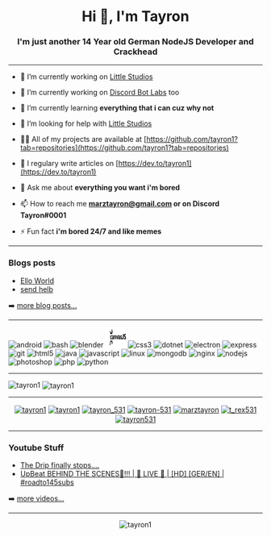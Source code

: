 <h1 align="center">Hi 👋, I'm Tayron</h1>
<h3 align="center">I'm just another 14 Year old German NodeJS Developer and Crackhead</h3>


---

- 🔭 I’m currently working on [Little Studios](https://littlestudios.tk)

- 🔭 I’m currently working on [Discord Bot Labs](https://bots.discordlabs.org) too

- 🌱 I’m currently learning **everything that i can cuz why not**

- 🤝 I’m looking for help with [Little Studios](https://littlestudios.tk)

- 👨‍💻 All of my projects are available at [https://github.com/tayron1?tab=repositories](https://github.com/tayron1?tab=repositories)

- 📝 I regulary write articles on [https://dev.to/tayron1](https://dev.to/tayron1)

- 💬 Ask me about **everything you want i'm bored**

- 📫 How to reach me **marztayron@gmail.com or on Discord Tayron#0001**

- ⚡ Fun fact **i'm bored 24/7 and like memes**

---

### Blogs posts
<!-- BLOG-POST-LIST:START -->
- [Ello World](https://dev.to/tayron1/ello-world-13a6)
- [send helb](https://dev.to/tayron1/send-helb-46h)
<!-- BLOG-POST-LIST:END -->
➡️ [more blog posts...](https://dev.to/tayron1)

---

<p align="left"><img src="https://devicons.github.io/devicon/devicon.git/icons/android/android-original-wordmark.svg" alt="android" width="40" height="40"/> <img src="https://www.vectorlogo.zone/logos/gnu_bash/gnu_bash-icon.svg" alt="bash" width="40" height="40"/> <img src="https://download.blender.org/branding/community/blender_community_badge_white.svg" alt="blender" width="40" height="40"/> <img src="https://raw.githubusercontent.com/Hardik0307/Hardik0307/master/assets/canvasjs-charts.svg" alt="canvasjs" width="40" height="40"/> <img src="https://devicons.github.io/devicon/devicon.git/icons/css3/css3-original-wordmark.svg" alt="css3" width="40" height="40"/> <img src="https://devicons.github.io/devicon/devicon.git/icons/dot-net/dot-net-original-wordmark.svg" alt="dotnet" width="40" height="40"/> <img src="https://devicons.github.io/devicon/devicon.git/icons/electron/electron-original.svg" alt="electron" width="40" height="40"/> <img src="https://devicons.github.io/devicon/devicon.git/icons/express/express-original-wordmark.svg" alt="express" width="40" height="40"/> <img src="https://www.vectorlogo.zone/logos/git-scm/git-scm-icon.svg" alt="git" width="40" height="40"/> <img src="https://devicons.github.io/devicon/devicon.git/icons/html5/html5-original-wordmark.svg" alt="html5" width="40" height="40"/> <img src="https://devicons.github.io/devicon/devicon.git/icons/java/java-original-wordmark.svg" alt="java" width="40" height="40"/> <img src="https://devicons.github.io/devicon/devicon.git/icons/javascript/javascript-original.svg" alt="javascript" width="40" height="40"/> <img src="https://devicons.github.io/devicon/devicon.git/icons/linux/linux-original.svg" alt="linux" width="40" height="40"/> <img src="https://devicons.github.io/devicon/devicon.git/icons/mongodb/mongodb-original-wordmark.svg" alt="mongodb" width="40" height="40"/> <img src="https://devicons.github.io/devicon/devicon.git/icons/nginx/nginx-original.svg" alt="nginx" width="40" height="40"/> <img src="https://devicons.github.io/devicon/devicon.git/icons/nodejs/nodejs-original-wordmark.svg" alt="nodejs" width="40" height="40"/> <img src="https://devicons.github.io/devicon/devicon.git/icons/photoshop/photoshop-plain.svg" alt="photoshop" width="40" height="40"/> <img src="https://devicons.github.io/devicon/devicon.git/icons/php/php-original.svg" alt="php" width="40" height="40"/> <img src="https://devicons.github.io/devicon/devicon.git/icons/python/python-original.svg" alt="python" width="40" height="40"/></p>

---

<p><img align="left" src="https://github-readme-stats.vercel.app/api/top-langs/?username=tayron1&layout=compact" alt="tayron1" /></p>

<p>&nbsp;<img align="center" src="https://github-readme-stats.vercel.app/api?username=tayron1&show_icons=true" alt="tayron1" /></p>

---

<p align="center">
<a href="https://codepen.io/tayron1" target="blank"><img align="center" src="https://cdn.jsdelivr.net/npm/simple-icons@3.0.1/icons/codepen.svg" alt="tayron1" height="30" width="30" /></a>
<a href="https://dev.to/tayron1" target="blank"><img align="center" src="https://cdn.jsdelivr.net/npm/simple-icons@3.0.1/icons/dev-dot-to.svg" alt="tayron1" height="30" width="30" /></a>
<a href="https://twitter.com/tayron_531" target="blank"><img align="center" src="https://cdn.jsdelivr.net/npm/simple-icons@3.0.1/icons/twitter.svg" alt="tayron_531" height="30" width="30" /></a>
<a href="https://stackoverflow.com/users/tayron-531" target="blank"><img align="center" src="https://cdn.jsdelivr.net/npm/simple-icons@3.0.1/icons/stackoverflow.svg" alt="tayron-531" height="30" width="30" /></a>
<a href="https://codesandbox.com/marztayron" target="blank"><img align="center" src="https://cdn.jsdelivr.net/npm/simple-icons@3.0.1/icons/codesandbox.svg" alt="marztayron" height="30" width="30" /></a>
<a href="https://instagram.com/t_rex531" target="blank"><img align="center" src="https://cdn.jsdelivr.net/npm/simple-icons@3.0.1/icons/instagram.svg" alt="t_rex531" height="30" width="30" /></a>
<a href="https://www.youtube.com/c/tayron531" target="blank"><img align="center" src="https://cdn.jsdelivr.net/npm/simple-icons@3.0.1/icons/youtube.svg" alt="tayron531" height="30" width="30" /></a>
</p>



---

### Youtube Stuff
<!-- YOUTUBE:START -->
- [The Drip finally stops....](https://www.youtube.com/watch?v=NkQ9K7FekXw)
- [UpBeat BEHIND THE SCENES🔴!!! | 🔴 LIVE 🔴 | [HD] [GER/EN] | #roadto145subs](https://www.youtube.com/watch?v=xoK4V1SpTg8)
<!-- YOUTUBE:END -->
➡️ [more videos...](https://youtube.com/tayron531)

---

<p align="center"> <img src="https://komarev.com/ghpvc/?username=tayron1" alt="tayron1" /> </p>


[website]: https://example.com
[twitter]: https://twitter.com/tayron_531
[youtube]: https://www.youtube.com/tayron531
[instagram]: https://www.instagram.com/t_rex531/
[botlabs]: https://bots.discordlabs.org
